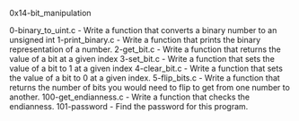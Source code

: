 0x14-bit_manipulation

0-binary_to_uint.c - Write a function that converts a binary number to an unsigned int
1-print_binary.c - Write a function that prints the binary representation of a number.
2-get_bit.c - Write a function that returns the value of a bit at a given index
3-set_bit.c - Write a function that sets the value of a bit to 1 at a given index
4-clear_bit.c - Write a function that sets the value of a bit to 0 at a given index.
5-flip_bits.c - Write a function that returns the number of bits you would need to flip to get from one number to another.
100-get_endianness.c - Write a function that checks the endianness.
101-password - Find the password for this program.
